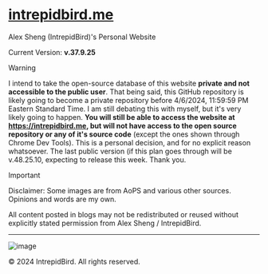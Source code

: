 # [intrepidbird.me](https://intrepidbird.me)

Alex Sheng (IntrepidBird)'s Personal Website

Current Version: **v.37.9.25**

> [!WARNING]  
> I intend to take the open-source database of this website **private and not accessible to the public user**. That being said, this GitHub repository is likely going to become a private repository before 4/6/2024, 11:59:59 PM Eastern Standard Time. I am still debating this with myself, but it's very likely going to happen. **You will still be able to access the website at https://intrepidbird.me, but will not have access to the open source repository or any of it's source code** (except the ones shown through Chrome Dev Tools). This is a personal decision, and for no explicit reason whatsoever. The last public version (if this plan goes through will be v.48.25.10, expecting to release this week. Thank you.

> [!IMPORTANT]  
> Disclaimer: Some images are from AoPS and various other sources. Opinions and words are my own.

All content posted in blogs may not be redistributed or reused without explicitly stated permission from Alex Sheng / IntrepidBird.

----------------------------------------------

![image](https://github.com/intrepidbird/intrepidbird.github.io/assets/140008493/cd1f5c53-2e98-42e3-a331-3582f7ef6008)

© 2024 IntrepidBird. All rights reserved.
